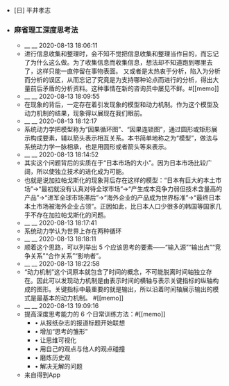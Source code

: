 - [日] 平井孝志
- ### 麻省理工深度思考法
    - __ __ 2020-08-13 18:06:11
    - 进行信息收集和整理时，会不知不觉把信息收集和整理当作目的，而忘记了为什么这么做。为了收集信息而收集信息，想法却不知道跑到哪里去了，这样只能一直停留在事物表面。
又或者是太热衷于分析，陷入为分析而分析的误区，从而忘记了究竟是为支持哪种论点而进行的分析，得出大量前后矛盾的分析资料。这种事情在新的咨询员中屡见不鲜。#[[memo]]
    - __ __ 2020-08-13 18:09:55
    - 在现象的背后，一定存在着引发现象的模型和动力机制。作为这个模型及动力机制的结果，现象得以展现在我们眼前。
    - __ __ 2020-08-13 18:12:17
    - 系统动力学把模型称为“因果循环图”、“因果连锁图”，通过圆形或矩形展示构成要素，辅以箭头表示相互关系。本书简单地称之为“模型”，做法与系统动力学一脉相承，也是用圆形或者箭头等来表示。
    - __ __ 2020-08-13 18:14:52
    - 其实这个问题背后的实质在于“日本市场的大小”。因为日本市场比较广阔，所以使独立技术的进化成为可能。
    - 也就是说加拉帕戈斯化的现象背后存在这样的模型：“日本有巨大的本土市场”→“最初就没有认真对待全球市场”→“产生成本竞争力弱但技术含量高的产品”→“进军全球市场滞后”→“海外企业的产品成为世界标准”→“最终日本本土市场被海外企业占领”。正因如此，比日本人口少很多的韩国等国家几乎不存在加拉帕戈斯化的问题。
    - __ __ 2020-08-13 18:17:41
    - 系统动力学认为世界上存在两种循环
    - __ __ 2020-08-13 18:18:11
    - 顺着这个思路，可以列举出 5 个应该思考的要素——“输入源”“输出点”“竞争关系”“合作关系”“影响者”。
    - __ __ 2020-08-13 18:22:58
    - “动力机制”这个词原本就包含了时间的概念，不可能脱离时间轴独立存在。因此可以发现动力机制是由表示时间的横轴与表示关键指标的纵轴构成的图形。关键指标中最重要的就是输出，所以沿着时间轴展示输出的模式是最基本的动力机制。 #[[memo]]
    - __ __ 2020-08-13 19:09:16
    - 提高深度思考能力的 6 个日常训练方法：#[[memo]]
        - • 从报纸杂志的报道标题开始联想
        - • 增加“思考的雏形”
        - • 让思维可视化
        - • 用自己的观点与他人的观点碰撞
        - • 磨炼历史观
        - • 解决无解的问题
    - 来自得到App
